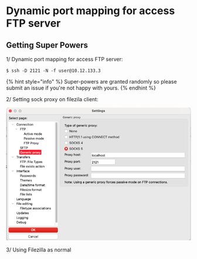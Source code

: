 # Dynamic port mapping for access FTP server

## Getting Super Powers

1/ Dynamic port mapping for access FTP server:

```
$ ssh -D 2121 -N -f user@10.12.133.3
```

{% hint style="info" %}
 Super-powers are granted randomly so please submit an issue if you're not happy with yours.
{% endhint %}

2/ Setting sock proxy on filezila client:

![ Setting sock proxy on filezila client](../.gitbook/assets/image%20%282%29.png)

3/ Using Filezilla as normal

